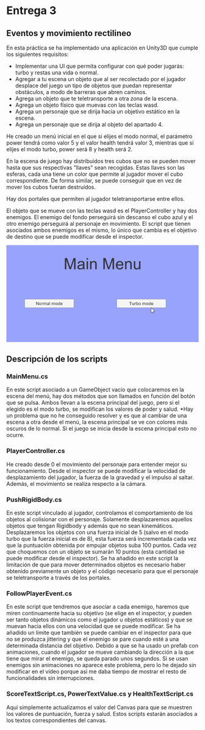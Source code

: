 # Entrega 3
## Eventos y movimiento rectilineo

En esta práctica se ha implementado una aplicación en Unity3D que cumple los siguientes requisitos:
- Implementar una UI que permita configurar con qué poder jugarás: turbo y restas una vida o normal.
- Agregar a tu escena un objeto que al ser recolectado por el jugador desplace del juego un tipo de objetos que puedan representar obstáculos, a modo de barreras que abren caminos.
- Agrega un objeto que te teletransporte a otra zona de la escena.
- Agrega un objeto físico que muevas con las teclas wasd.
- Agrega un personaje que se dirija hacia un objetivo estático en la escena.
- Agrega un personaje que se dirija al objeto del apartado 4.

He creado un menú inicial en el que si elijes el modo normal, el parámetro power tendrá como valor 5 y el valor health tendrá valor 3, mientras que si elijes el modo turbo, power será 8 y health será 2.

En la escena de juego hay distribuidos tres cubos que no se pueden mover hasta que sus respectivas "llaves" sean recogidas.
Estas llaves son las esferas, cada una tiene un color que permite al jugador mover el cubo correspondiente. De forma similar, se puede conseguir que en vez de mover los cubos fueran destruídos.

Hay dos portales que permiten al jugador teletransportarse entre ellos.

El objeto que se mueve con las teclas wasd es el PlayerController y hay dos enemigos.
El enemigo del fondo perseguirá sin descanso el cubo azul y el otro enemigo perseguirá al personaje en movimiento.
El script que tienen asociados ambos enemigos es el mismo, lo único que cambia es el objetivo de destino que se puede modificar desde el inspector.

![alt text](https://github.com/RubnGB/ull_master_fundamentosDesarrollo/blob/main/Practica3/gif_animation_03.gif)

## Descripción de los scripts

### MainMenu.cs
En este script asociado a un GameObject vacío que colocaremos en la escena del menú, hay dos métodos que son llamados en función del botón que se pulsa. Ambos llevan a la escena principal del juego, pero si el elegido es el modo turbo, se modifican los valores de poder y salud.
*Hay un problema que no he conseguido resolver y es que al cambiar de una escena a otra desde el menú, la escena principal se ve con colores más oscuros de lo normal. Si el juego se inicia desde la escena principal esto no ocurre.

### PlayerController.cs
He creado desde 0 el movimiento del personaje para entender mejor su funcionamiento. 
Desde el inspector se puede modificar la velocidad de desplazamiento del jugador, la fuerza de la gravedad y el impulso al saltar.
Además, el movimiento se realiza respecto a la cámara.

### PushRigidBody.cs
En este script vinculado al jugador, controlamos el comportamiento de los objetos al colisionar con el personaje. Solamente desplazaremos aquellos objetos que tengan Rigidbody y además que no sean kinemáticos.
Desplazaremos los objetos con una fuerza inicial de 5 (salvo en el modo turbo que la fuerza inicial es de 8), esta fuerza será incrementada cada vez que la puntuación obtenida por empujar objetos suba 100 puntos.
Cada vez que choquemos con un objeto se sumarán 10 puntos (esta cantidad se puede modificar desde el inspector).
Se ha añadido en este script la limitación de que para mover determinados objetos es necesario haber obtenido previamente un objeto y el código necesario para que el personaje se teletransporte a través de los portales.

### FollowPlayerEvent.cs
En este script que tendremos que asociar a cada enemigo, haremos que miren continuamente hacia su objetivo (se elige en el inspector, y pueden ser tanto objetos dinámicos como el jugador u objetos estáticos) y que se muevan hacia ellos con una velocidad que se puede modificar.
Se ha añadido un límite que también se puede cambiar en el inspector para que no se produzca jittering y que el enemigo se pare cuando esté a una determinada distancia del objetivo.
Debido a que se ha usado un prefab con animaciones, cuando el jugador se mueve cambiando la dirección a la que tiene que mirar el enemigo, se queda parado unos segundos. Si se usan enemigos sin animaciones no aparece este problema, pero lo he dejado sin modificar en el vídeo
porque así me daba tiempo de mostrar el resto de funcionalidades sin interrupciones. 

### ScoreTextScript.cs, PowerTextValue.cs y HealthTextScript.cs
Aquí simplemente actualizamos el valor del Canvas para que se muestren los valores de puntuación, fuerza y salud. Estos scripts estarán asociados a los textos correspondientes del canvas.
